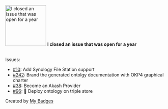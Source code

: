 <img src="https://my-badges.github.io/my-badges/old-issue-1.png" alt="I closed an issue that was open for a year" title="I closed an issue that was open for a year" width="128">
<strong>I closed an issue that was open for a year</strong>
<br><br>

Issues:

- <a href="https://github.com/beyondstorage/specs/issues/10">#10</a>: Add Synology File Station support
- <a href="https://github.com/okp4/dev-kanban/issues/242">#242</a>: Brand the generated ontolgy documentation with OKP4 graphical charter
- <a href="https://github.com/okp4/it-devops-kanban/issues/38">#38</a>: Become an Akash Provider
- <a href="https://github.com/axone-protocol/ontology/issues/96">#96</a>: 🚀 Deploy ontology on triple store


Created by <a href="https://github.com/my-badges/my-badges">My Badges</a>